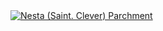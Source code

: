 <a href="https://linkedin.com/in/parchment/" target="_blank" rel="noreferrer">
  <img src="https://media.licdn.com/dms/image/v2/D4E16AQEFdCIG4t5P9A/profile-displaybackgroundimage-shrink_350_1400/profile-displaybackgroundimage-shrink_350_1400/0/1702406210655?e=1731542400&v=beta&t=Rm896UNVZd50G-uNO0qzpIg9AJXHNTnVciSTUgs13fM" alt="Nesta (Saint. Clever) Parchment">
</a>
